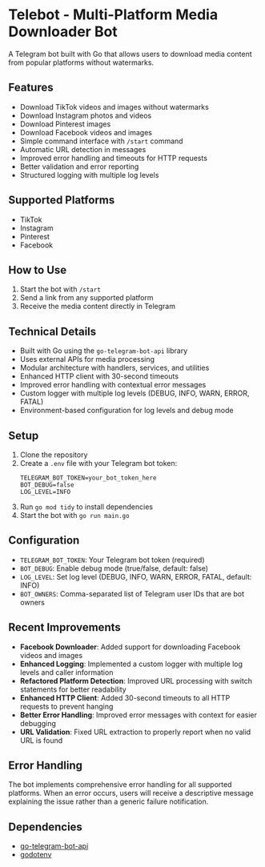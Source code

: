 # Telebot - Multi-Platform Media Downloader Bot

A Telegram bot built with Go that allows users to download media content from popular platforms without watermarks.

## Features
- Download TikTok videos and images without watermarks
- Download Instagram photos and videos
- Download Pinterest images
- Download Facebook videos and images
- Simple command interface with `/start` command
- Automatic URL detection in messages
- Improved error handling and timeouts for HTTP requests
- Better validation and error reporting
- Structured logging with multiple log levels

## Supported Platforms
- TikTok
- Instagram
- Pinterest
- Facebook

## How to Use
1. Start the bot with `/start`
2. Send a link from any supported platform
3. Receive the media content directly in Telegram

## Technical Details
- Built with Go using the `go-telegram-bot-api` library
- Uses external APIs for media processing
- Modular architecture with handlers, services, and utilities
- Enhanced HTTP client with 30-second timeouts
- Improved error handling with contextual error messages
- Custom logger with multiple log levels (DEBUG, INFO, WARN, ERROR, FATAL)
- Environment-based configuration for log levels and debug mode

## Setup
1. Clone the repository
2. Create a `.env` file with your Telegram bot token:
   ```
   TELEGRAM_BOT_TOKEN=your_bot_token_here
   BOT_DEBUG=false
   LOG_LEVEL=INFO
   ```
3. Run `go mod tidy` to install dependencies
4. Start the bot with `go run main.go`

## Configuration
- `TELEGRAM_BOT_TOKEN`: Your Telegram bot token (required)
- `BOT_DEBUG`: Enable debug mode (true/false, default: false)
- `LOG_LEVEL`: Set log level (DEBUG, INFO, WARN, ERROR, FATAL, default: INFO)
- `BOT_OWNERS`: Comma-separated list of Telegram user IDs that are bot owners

## Recent Improvements
- **Facebook Downloader**: Added support for downloading Facebook videos and images
- **Enhanced Logging**: Implemented a custom logger with multiple log levels and caller information
- **Refactored Platform Detection**: Improved URL processing with switch statements for better readability
- **Enhanced HTTP Client**: Added 30-second timeouts to all HTTP requests to prevent hanging
- **Better Error Handling**: Improved error messages with context for easier debugging
- **URL Validation**: Fixed URL extraction to properly report when no valid URL is found

## Error Handling
The bot implements comprehensive error handling for all supported platforms. When an error occurs, users will receive a descriptive message explaining the issue rather than a generic failure notification.

## Dependencies
- [go-telegram-bot-api](https://github.com/go-telegram-bot-api/telegram-bot-api)
- [godotenv](https://github.com/joho/godotenv)
